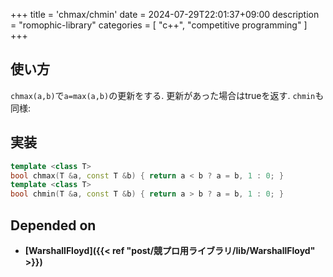 +++
title = 'chmax/chmin'
date = 2024-07-29T22:01:37+09:00
description = "romophic-library"
categories = [
  "c++",
  "competitive programming"
]
+++
## 使い方

`chmax(a,b)`で`a=max(a,b)`の更新をする. 更新があった場合はtrueを返す. `chmin`も同様:

## 実装

```cpp
template <class T>
bool chmax(T &a, const T &b) { return a < b ? a = b, 1 : 0; }
template <class T>
bool chmin(T &a, const T &b) { return a > b ? a = b, 1 : 0; }
```

## Depended on

- **[WarshallFloyd]({{< ref "post/競プロ用ライブラリ/lib/WarshallFloyd" >}})**
